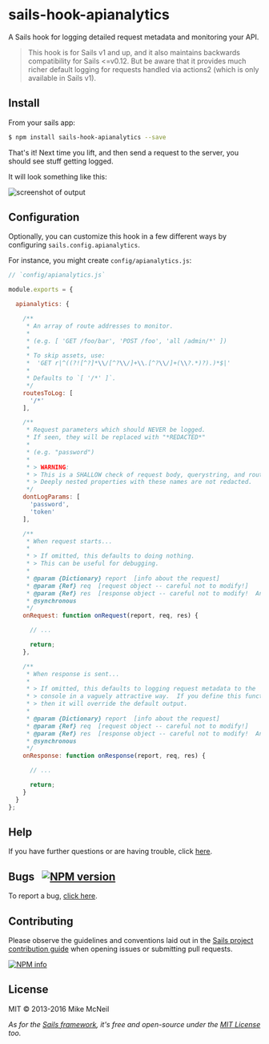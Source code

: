 # sails-hook-apianalytics

A Sails hook for logging detailed request metadata and monitoring your API.

> This hook is for Sails v1 and up, and it also maintains backwards compatibility for Sails <=v0.12.  But be aware that it provides much richer default logging for requests handled via actions2 (which is only available in Sails v1).


## Install

From your sails app:

```bash
$ npm install sails-hook-apianalytics --save
```

That's it!  Next time you lift, and then send a request to the server, you should see stuff getting logged.

It will look something like this:

![screenshot of output](https://cloud.githubusercontent.com/assets/618009/20027313/a1a6abc0-a2de-11e6-985f-306b87aebc9c.png)


## Configuration

Optionally, you can customize this hook in a few different ways by configuring `sails.config.apianalytics`.

For instance, you might create `config/apianalytics.js`:

```javascript
// `config/apianalytics.js`

module.exports = {

  apianalytics: {

    /**
     * An array of route addresses to monitor.
     *
     * (e.g. [ 'GET /foo/bar', 'POST /foo', 'all /admin/*' ])
     *
     * To skip assets, use:
     *  'GET r|^((?![^?]*\\/[^?\\/]+\\.[^?\\/]+(\\?.*)?).)*$|'
     *
     * Defaults to `[ '/*' ]`.
     */
    routesToLog: [
      '/*'
    ],

    /**
     * Request parameters which should NEVER be logged.
     * If seen, they will be replaced with "*REDACTED*"
     *
     * (e.g. "password")
     *
     * > WARNING:
     * > This is a SHALLOW check of request body, querystring, and route path parameters.
     * > Deeply nested properties with these names are not redacted.
     */
    dontLogParams: [
      'password',
      'token'
    ],

    /**
     * When request starts...
     *
     * > If omitted, this defaults to doing nothing.
     * > This can be useful for debugging.
     *
     * @param {Dictionary} report  [info about the request]
     * @param {Ref} req  [request object -- careful not to modify!]
     * @param {Ref} res  [response object -- careful not to modify!  And don't try to respond!]
     * @synchronous
     */
    onRequest: function onRequest(report, req, res) {

      // ...

      return;
    },

    /**
     * When response is sent...
     *
     * > If omitted, this defaults to logging request metadata to the
     * > console in a vaguely attractive way.  If you define this function,
     * > then it will override the default output.
     *
     * @param {Dictionary} report  [info about the request]
     * @param {Ref} req  [request object -- careful not to modify!]
     * @param {Ref} res  [response object -- careful not to modify!  And don't try to respond!]
     * @synchronous
     */
    onResponse: function onResponse(report, req, res) {

      // ...

      return;
    }
  }
};
```


## Help

If you have further questions or are having trouble, click [here](http://sailsjs.com/support).


## Bugs &nbsp; [![NPM version](https://badge.fury.io/js/sails-hook-apianalytics.svg)](http://npmjs.com/package/sails-hook-apianalytics)

To report a bug, [click here](http://sailsjs.com/bugs).


## Contributing

Please observe the guidelines and conventions laid out in the [Sails project contribution guide](http://sailsjs.com/documentation/contributing) when opening issues or submitting pull requests.

[![NPM info](https://nodei.co/npm/sails-hook-apianalytics.png?downloads=true)](http://npmjs.com/package/sails-hook-apianalytics)

## License

MIT &copy; 2013-2016 Mike McNeil

_As for the [Sails framework](http://sailsjs.com), it's free and open-source under the [MIT License](http://sailsjs.com/license) too._
